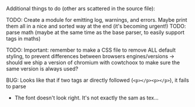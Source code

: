
Additional things to do (other ars scattered in the source file):

TODO: Create a module for emitting log, warnings, and errors. Maybe print them all in a nice and sorted way at the end (it's becoming urgent!)
TODO: parse math (maybe at the same time as the base parser, to easily support tags in maths)

TODO: Important: remember to make a CSS file to remove ALL default styling, to prevent differences between browsers engines/versions
      -> should we ship a version of chromium with cowtchoox to make sure the same version is always used?

BUG: Looks like that if two tags ar directly followed (`<p></p><p></p>`), it fails to parse


- The font doesn't look right. It's not exactly the sam as tex...

